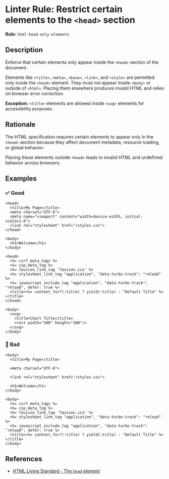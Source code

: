 # Linter Rule: Restrict certain elements to the `<head>` section

**Rule:** `html-head-only-elements`

## Description

Enforce that certain elements only appear inside the `<head>` section of the document.

Elements like `<title>`, `<meta>`, `<base>`, `<link>`, and `<style>` are permitted only inside the `<head>` element. They must not appear inside `<body>` or outside of `<html>`. Placing them elsewhere produces invalid HTML and relies on browser error correction.

**Exception:** `<title>` elements are allowed inside `<svg>` elements for accessibility purposes.

## Rationale

The HTML specification requires certain elements to appear only in the `<head>` section because they affect document metadata, resource loading, or global behavior:

Placing these elements outside `<head>` leads to invalid HTML and undefined behavior across browsers.


## Examples

### ✅ Good

```erb
<head>
  <title>My Page</title>
  <meta charset="UTF-8">
  <meta name="viewport" content="width=device-width, initial-scale=1.0">
  <link rel="stylesheet" href="/styles.css">
</head>

<body>
  <h1>Welcome</h1>
</body>
```

```erb
<head>
  <%= csrf_meta_tags %>
  <%= csp_meta_tag %>
  <%= favicon_link_tag 'favicon.ico' %>
  <%= stylesheet_link_tag "application", "data-turbo-track": "reload" %>
  <%= javascript_include_tag "application", "data-turbo-track": "reload", defer: true %>
  <title><%= content_for?(:title) ? yield(:title) : "Default Title" %></title>
</head>
```

```erb
<body>
  <svg>
    <title>Chart Title</title>
    <rect width="100" height="100"/>
  </svg>
</body>
```

### 🚫 Bad

```erb
<body>
  <title>My Page</title>

  <meta charset="UTF-8">

  <link rel="stylesheet" href="/styles.css">

  <h1>Welcome</h1>
</body>
```

```erb
<body>
  <%= csrf_meta_tags %>
  <%= csp_meta_tag %>
  <%= favicon_link_tag 'favicon.ico' %>
  <%= stylesheet_link_tag "application", "data-turbo-track": "reload" %>
  <%= javascript_include_tag "application", "data-turbo-track": "reload", defer: true %>
  <title><%= content_for?(:title) ? yield(:title) : "Default Title" %></title>
</body>
```

## References

* [HTML Living Standard - The `head` element](https://html.spec.whatwg.org/multipage/semantics.html#the-head-element)
